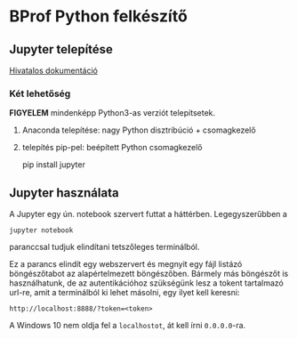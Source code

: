 # BProf Python felkészítő

## Jupyter telepítése

[Hivatalos dokumentáció](http://jupyter.org/install)

### Két lehetőség

**FIGYELEM** mindenképp Python3-as verziót telepítsetek.

1. Anaconda telepítése: nagy Python disztribúció + csomagkezelő
2. telepítés pip-pel: beépített Python csomagkezelő

    pip install jupyter

## Jupyter használata

A Jupyter egy ún. notebook szervert futtat a háttérben. Legegyszerűbben a

    jupyter notebook

paranccsal tudjuk elindítani tetszőleges terminálból.

Ez a parancs elindít egy webszervert és megnyit egy fájl listázó böngészőtabot
az alapértelmezett böngészőben. Bármely más böngészőt is használhatunk, de az
autentikációhoz szükségünk lesz a tokent tartalmazó url-re, amit a terminálból
ki lehet másolni, egy ilyet kell keresni:

    http://localhost:8888/?token=<token>

A Windows 10 nem oldja fel a `localhostot`, át kell írni `0.0.0.0`-ra.
